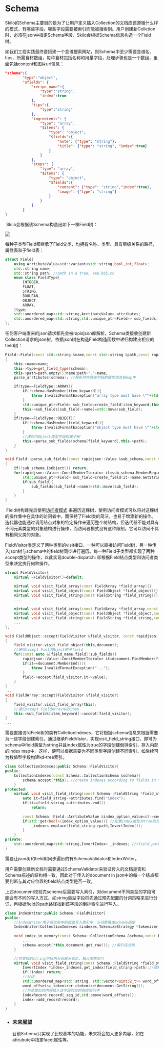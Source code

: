 # Schema

​		Skilo的Schema主要目的是为了让用户定义插入Collection的文档应该遵循什么样的模式，有哪些字段，哪些字段需要被索引而能被搜索到。用户创建新Colletion时，必须在json中指定Schema字段，Skilo会根据Schema信息构造一个Field树。

​		如我们工程实践最终要搭建一个食谱搜索网站，则Schema中至少需要食谱名、tips、所需食材数组，每种食材包括名称和用量字段，处理步骤也是一个数组，里面包括content和图片url信息：

```json
"schema":{
        "type":"object",
        "$fields": {
            "recipe_name":{
                "type":"string",
                "index":true
            },
            "tips":{
                "type":"string"
            },
            "ingredients": {
                "type": "array",
                "$items": {
                    "type": "object",
                    "$fields":{
                        "note": {"type": "string"},
                        "title": {"type": "string", "index":true}
                    }
                }
            },
            "steps": {
                "type": "array",
                "$items": {
                    "type": "object",
                    "$fields":{
                        "content": {"type": "string","index":true},
                        "image": {"type": "string"}
                    }
                }
            }
        }
}
```

​	Skilo会根据该Schema构造出如下一棵Field树：

![](https://github.com/demonatic/Image-Hosting/blob/master/Skilo/Skilo%20Schema.png)

​	每种子类型Field都继承了Field父类，均拥有名称、类型、具有层级关系的路径，属性表和子field表：

```c++
struct Field{
    using ArrtibuteValue=std::variant<std::string,bool,int,float>;
    std::string name;
    std::string path; //path in a tree, aaa.bbb.cc
    enum class FieldType{
        INTEGER,
        FLOAT,
        STRING,
        BOOLEAN,
        OBJECT,
        ARRAY,
	}type;
    std::unordered_map<std::string,ArrtibuteValue> attributes;
    std::unordered_map<std::string,std::unique_ptr<Field>> sub_fields;
};
```

​		任何客户端发来的json请求都先会被rapidjson库解析，Schema类接收创建新Collection请求的json树，依据json树在构造Field构造函数中递归构建出相应的field树：

```c++
Field::Field(const std::string &name,const std::string &path,const rapidjson::Value &schema)
{
    this->name=name;
    this->type=get_field_type(schema);
    this->path=path.empty()?name:path+"."+name;
    parse_arrtibutes(schema); //解析并存储该字段的属性信息到map中

    if(type==FieldType::ARRAY){
        if(!schema.HasMember(item_keyword)){
            throw InvalidFormatException("array type must have \""+std::string(item_keyword)+"\" keyword");
        }
        std::unique_ptr<Field> sub_field=create_field(item_keyword,this->path,schema[item_keyword]); //递归为Array类型字段构建子树
        this->sub_fields[sub_field->name]=std::move(sub_field);
    }
    if(type==FieldType::OBJECT){
        if(!schema.HasMember(field_keyword)){
            throw InvalidFormatException("object type must have \""+std::string(field_keyword)+"\" keyword");
        }
        //递归为Object类型字段构建子树
        this->parse_sub_fields(schema[field_keyword],this->path);
    }
}
```

```c++
void Field::parse_sub_fields(const rapidjson::Value &sub_schema,const std::string &path)
{
    if(!sub_schema.IsObject()) return;
    for(rapidjson::Value::ConstMemberIterator it=sub_schema.MemberBegin();it!=sub_schema.MemberEnd();++it){
        std::unique_ptr<Field> sub_field=create_field(it->name.GetString(),path,it->value);
        if(sub_field){
            sub_fields[sub_field->name]=std::move(sub_field);
        }
    }
}
```

​		Field树构建完后使用[访问者模式](https://www.tutorialspoint.com/design_pattern/visitor_pattern.htm "Title") 来遍历这棵树，使用访问者模式可以将对这棵树的操作集中在具体的访问者中，而保持了Field类的简洁，也易于增添新的操作。迭代器也能通过调用结点对象的特定操作来遍历整个树结构，但迭代器不能对具有不同元素类型的对象结构进行操作，而访问者模式没有这种限制，它可以访问不具有相同父类的对象。

​		FieldVisitor类定义了两种类型的visit接口，一种可以直接访问Field树，另一种传入json树与schema中的field树同步进行遍历。每一种Field子类型都实现了两种accept类型的操作，以此实现double-dispatch: 即根据Field结点类型和访问者类型来决定执行何种操作。

```c++
struct FieldVisitor{
    virtual ~FieldVisitor()=default;

    virtual void visit_field_array(const FieldArray *field_array){}
    virtual void visit_field_object(const FieldObject *field_object){}
    virtual void visit_field_string(const FieldString *field_string){}
    ....
    
    virtual void visit_field_array(const FieldArray *field_array,const rapidjson::Value &document){}
    virtual void visit_field_object(const FieldObject *field_object,const rapidjson::Value &document){}
    virtual void visit_field_string(const FieldString *field_string,const rapidjson::Value &document){}
    ...
};

void FieldObject::accept(FieldVisitor &field_visitor, const rapidjson::Value &document)
{
    field_visitor.visit_field_object(this,document);
    //递归accept FieldObject的子field
    for(const auto &[field_name,field]:sub_fields){
        rapidjson::Value::ConstMemberIterator it=document.FindMember(field_name.c_str());
        if(it==document.MemberEnd()){
            throw InvalidFormatException("...");
        }
        field->accept(field_visitor,it->value);
    }
}
...
void FieldArray::accept(FieldVisitor &field_visitor)
{
    field_visitor.visit_field_array(this);
    //递归accept FieldArray中的item
    this->sub_fields[item_keyword]->accept(field_visitor);
}
...
```

​		需要直接访问Field树的类有ColletionIndexes，它将根据schema信息来根据需要为一些字段创建索引。通过继承FieldVisior，实现visit_field_string接口，即可为schema中field类型为string并且index属性为true的字段创建倒排索引，存入内部的index map中。这样，便可以根据需要为不同类型字段创建不同索引，如后续可为数值型字段构建kd-tree索引。

```c++
class CollectionIndexes:public Schema::FieldVisitor{
public:
    CollectionIndexes(const Schema::CollectionSchema &schema){
        schema.accept(*this); //create indexes according to fields in the schema
    }
protected:
    virtual void visit_field_string(const Schema::FieldString *field_string) override{
        auto it=field_string->attributes.find("index");
        if(it==field_string->attributes.end())
            return;
        
        const Schema::Field::ArrtibuteValue &index_option_value=it->second;
        if(std::get<bool>(index_option_value)){ //如果index属性为true则为其创建倒排索引
            _indexes.emplace(field_string->path,InvertIndex());
        }
    }
private:
	std::unordered_map<std::string,InvertIndex> _indexes; //<field_path,index>
}
```

需要让json树和field树同步遍历的有SchemaValidator和IndexWriter。

用户需要创建新文档时需要通过SchemaValidator来验证传入的文档是否和Schema描述的结构相一致，因此对于传入的document in json中的每一个结点都要判断与其对应位置的field结点类型是否一致。

上述document校验完schema后需要写入索引，对document不同类型的字段可能会有不同的写入方式，如string类型字段将先通过预先配置的分词策略来进行分词，再根据field的path路径找到该字段的倒排索引进行写入。

```c++
class IndexWriter:public Schema::FieldVisitor{
public:
    //IndexWriter用于将文档中的信息写入索引中，分词策略由schema指定
    IndexWriter(CollectionIndexes &indexes,TokenizeStrategy *tokenizer);
    
    void index_in_memory(const Schema::CollectionSchema &schema,const Document &document){
        ...
        schema.accept(*this,document.get_raw()); //索引该文档
    }

	//将文档的string字段用分词器分词后，插入倒排索引
    virtual void visit_field_string(const Schema::FieldString *field_string,const rapidjson::Value &document) override{
        InvertIndex *index=_indexes.get_index(field_string->path);//根据field_path找到索引
        if(!index) return;
        //分词
        std::unordered_map<std::string, std::vector<uint32_t>> word_offsets;
        word_offsets=_tokenizer->tokenize(document.GetString());
        //将处理后的内容插入该字段对应的倒排索引中
        IndexRecord record{_seq_id,std::move(word_offsets)};
        index->add_record(record);
    }
}
```

* ### 未来展望

  目前Schema只实现了比较基本的功能，未来将会加入更多内容，如在attrubute中指定facet属性等。